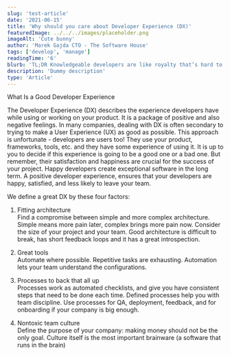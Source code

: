 ```yaml
---
slug: 'test-article'
date: '2021-06-15'
title: 'Why should you care about Developer Experience (DX)'
featuredImage: ../../../images/placeholder.png
imageAlt: 'Cute bunny'
author: 'Marek Gajda CTO - The Software House'
tags: ['develop', 'manage']
readingTime: '6'
blurb: 'TL;DR Knowledgeable developers are like royalty that’s hard to please. But they’re irreplaceable. Yes, you can substitute employees, but if they’re less skilled, you might end up with costly refactoring. If you value the experienced team you have, consider working on what’s called the developer experience to keep them eager and comfortable.'
description: 'Dummy description'
type: 'Article'
---
```


What Is a Good Developer Experience

The Developer Experience (DX) describes the experience developers have while using or working on your product. It is a package of positive and also negative feelings. In many companies, dealing with DX is often secondary to trying to make a User Experience (UX) as good as possible. This approach is unfortunate - developers are users too! They use your product, frameworks, tools, etc. and they have some experience of using it. It is up to you to decide if this experience is going to be a good one or a bad one. But remember, their satisfaction and happiness are crucial for the success of your project. Happy developers create exceptional software in the long term. A positive developer experience, ensures that your developers are happy, satisfied, and less likely to leave your team.

We define a great DX by these four factors:

1. Fitting architecture  
   Find a compromise between simple and more complex architecture. Simple means more pain later, complex brings more pain now. Consider the size of your project and your team. Good architecture is difficult to break, has short feedback loops and it has a great introspection.

2. Great tools  
   Automate where possible. Repetitive tasks are exhausting. Automation lets your team understand the configurations.

3. Processes to back that all up  
   Processes work as automated checklists, and give you have consistent steps that need to be done each time. Defined processes help you with team discipline. Use processes for QA, deployment, feedback, and for onboarding if your company is big enough.

4. Nontoxic team culture  
   Define the purpose of your company: making money should not be the only goal. Culture itself is the most important brainware (a software that runs in the brain)
